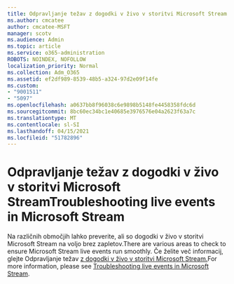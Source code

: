 ```yaml
---
title: Odpravljanje težav z dogodki v živo v storitvi Microsoft Stream
ms.author: cmcatee
author: cmcatee-MSFT
manager: scotv
ms.audience: Admin
ms.topic: article
ms.service: o365-administration
ROBOTS: NOINDEX, NOFOLLOW
localization_priority: Normal
ms.collection: Adm_O365
ms.assetid: ef2df989-8539-48b5-a324-97d2e09f14fe
ms.custom:
- "9001511"
- "5097"
ms.openlocfilehash: a0637bb8f96038c6e9898b5148fe4458358fdc6d
ms.sourcegitcommit: 8bc60ec34bc1e40685e3976576e04a2623f63a7c
ms.translationtype: MT
ms.contentlocale: sl-SI
ms.lasthandoff: 04/15/2021
ms.locfileid: "51782896"
---
```

# <a name="troubleshooting-live-events-in-microsoft-stream"></a><span data-ttu-id="058e0-102">Odpravljanje težav z dogodki v živo v storitvi Microsoft Stream</span><span class="sxs-lookup"><span data-stu-id="058e0-102">Troubleshooting live events in Microsoft Stream</span></span>

<span data-ttu-id="058e0-103">Na različnih območjih lahko preverite, ali so dogodki v živo v storitvi Microsoft Stream na voljo brez zapletov.</span><span class="sxs-lookup"><span data-stu-id="058e0-103">There are various areas to check to ensure Microsoft Stream live events run smoothly.</span></span> <span data-ttu-id="058e0-104">Če želite več informacij, glejte Odpravljanje težav [z dogodki v živo v storitvi Microsoft Stream.](https://docs.microsoft.com/stream/live-event-troubleshooting)</span><span class="sxs-lookup"><span data-stu-id="058e0-104">For more information, please see [Troubleshooting live events in Microsoft Stream](https://docs.microsoft.com/stream/live-event-troubleshooting).</span></span>

